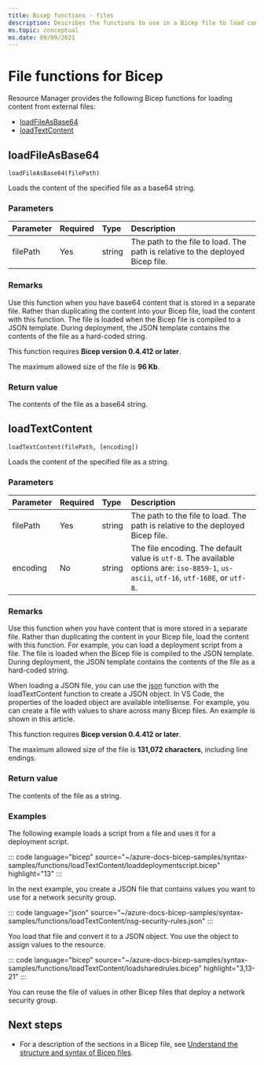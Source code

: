 ```yaml
---
title: Bicep functions - files
description: Describes the functions to use in a Bicep file to load content from a file.
ms.topic: conceptual
ms.date: 09/09/2021
---
```


# File functions for Bicep

Resource Manager provides the following Bicep functions for loading content from external files:

* [loadFileAsBase64](#loadfileasbase64)
* [loadTextContent](#loadtextcontent)

## loadFileAsBase64

`loadFileAsBase64(filePath)`

Loads the content of the specified file as a base64 string. 

### Parameters

| Parameter | Required | Type | Description |
|:--- |:--- |:--- |:--- |
| filePath | Yes | string | The path to the file to load. The path is relative to the deployed Bicep file. |

### Remarks

Use this function when you have base64 content that is stored in a separate file. Rather than duplicating the content into your Bicep file, load the content with this function. The file is loaded when the Bicep file is compiled to a JSON template. During deployment, the JSON template contains the contents of the file as a hard-coded string.

This function requires **Bicep version 0.4.412 or later**. 

The maximum allowed size of the file is **96 Kb**.

### Return value

The contents of the file as a base64 string.

## loadTextContent

`loadTextContent(filePath, [encoding])`

Loads the content of the specified file as a string. 

### Parameters

| Parameter | Required | Type | Description |
|:--- |:--- |:--- |:--- |
| filePath | Yes | string | The path to the file to load. The path is relative to the deployed Bicep file. |
| encoding | No | string | The file encoding. The default value is `utf-8`. The available options are: `iso-8859-1`, `us-ascii`, `utf-16`, `utf-16BE`, or `utf-8`.  |

### Remarks

Use this function when you have content that is more stored in a separate file. Rather than duplicating the content in your Bicep file, load the content with this function. For example, you can load a deployment script from a file. The file is loaded when the Bicep file is compiled to the JSON template. During deployment, the JSON template contains the contents of the file as a hard-coded string.

When loading a JSON file, you can use the [json](bicep-functions-object.md#json) function with the loadTextContent function to create a JSON object. In VS Code, the properties of the loaded object are available intellisense. For example, you can create a file with values to share across many Bicep files. An example is shown in this article.

This function requires **Bicep version 0.4.412 or later**.

The maximum allowed size of the file is **131,072 characters**, including line endings.

### Return value

The contents of the file as a string.

### Examples

The following example loads a script from a file and uses it for a deployment script.

::: code language="bicep" source="~/azure-docs-bicep-samples/syntax-samples/functions/loadTextContent/loaddeploymentscript.bicep" highlight="13" :::

In the next example, you create a JSON file that contains values you want to use for a network security group.

::: code language="json" source="~/azure-docs-bicep-samples/syntax-samples/functions/loadTextContent/nsg-security-rules.json" :::

You load that file and convert it to a JSON object. You use the object to assign values to the resource.

::: code language="bicep" source="~/azure-docs-bicep-samples/syntax-samples/functions/loadTextContent/loadsharedrules.bicep" highlight="3,13-21" :::

You can reuse the file of values in other Bicep files that deploy a network security group.

## Next steps

* For a description of the sections in a Bicep file, see [Understand the structure and syntax of Bicep files](./file.md).
